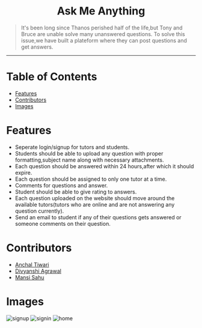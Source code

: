<h1 align="center">Ask Me Anything</h1>

> It's been long since Thanos perished half of the life,but Tony and Bruce are unable solve many unanswered questions.
>To solve this issue,we have built a plateform where they can post questions and get answers.
<hr>

# Table of Contents
* [ Features ](#features)
* [Contributors](#contributors)
* [Images](#images)

# <a name="features"></a>Features
* Seperate login/signup for tutors and students.
* Students should be able to upload any question with proper formatting,subject name along with necessary attachments.
* Each question should be answered within 24 hours,after which it should expire.
* Each question should be assigned to only one tutor at a time.
* Comments for questions and answer.
* Student should be able to give rating to answers.
* Each question uploaded on the website should move around the available tutors(tutors who are online and are not answering any question currently).
* Send an email to student if any of their questions gets answered or  someone comments on their question.


# <a name="contributors"></a>Contributors
* [Anchal Tiwari](https://github.com/Ant2000code)
* [Divyanshi Agrawal](https://github.com/Divyanshi070700)
* [Mansi Sahu](https://github.com/mansi0703)

# <a name="images"></a>Images
![signup](https://user-images.githubusercontent.com/59930751/97812345-c0385c00-1ca6-11eb-98ad-5e2597fb7984.jpeg)
![signin](https://user-images.githubusercontent.com/59930751/97812356-ccbcb480-1ca6-11eb-9170-e6caf306f485.jpeg)
![home](https://user-images.githubusercontent.com/59930751/97812367-d6deb300-1ca6-11eb-9f8d-ee8bbd6e81fe.jpeg)

